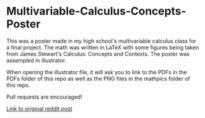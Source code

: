 # Multivariable-Calculus-Concepts-Poster
This was a poster made in my high school's multivariable calculus class for a final project. The math was written in LaTeX with some figures being taken from James Stewart's Calculus: Concepts and Contexts. The poster was assempled in illustrator.

When opening the illustrator file, it will ask you to link to the PDFs in the PDFs folder of this repo as well as the PNG files in the mathpics folder of this repo.

Pull requests are encouraged!

[Link to original reddit post](https://www.reddit.com/r/math/comments/an92so/multivariable_calculus_concepts_poster/)
